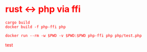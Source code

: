 # rust <-> php via ffi


```
cargo build
docker build -f php-ffi php

docker run --rm -w $PWD -v $PWD:$PWD php-ffi php php/test.php
```


<div>
<style>
  * {color: red; } 
</style>
  test
</div>
